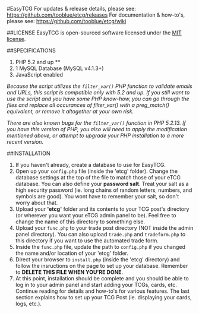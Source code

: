 #EasyTCG
For updates & release details, please see: https://github.com/tooblue/etcg/releases
For documentation & how-to's, please see: https://github.com/tooblue/etcg/wiki

##LICENSE
EasyTCG is open-sourced software licensed under the [MIT license](http://opensource.org/licenses/MIT).

##SPECIFICATIONS
1. PHP 5.2 and up **
2. 1 MySQL Database (MySQL v4.1.3+)
3. JavaScript enabled

*Because the script utilizes the `filter_var()` PHP function to validate emails and URLs, this script is compatible only with 5.2 and up. If you still want to use the script and you have some PHP know-how, you can go through the files and replace all occurances of filter_var() with a preg_match() equivalent, or remove it altogether at your own risk.*

*There are also known bugs for the `filter_var()` function in PHP 5.2.13. If you have this version of PHP, you also will need to apply the modification mentioned above, or attempt to upgrade your PHP installation to a more recent version.*

##INSTALLATION
1. If you haven't already, create a database to use for EasyTCG.
2. Open up your `config.php` file (inside the 'etcg' folder). Change the database settings at the top of the file to match those of your eTCG database. You can also define your **password salt**. Treat your salt as a high security password (ie. long chains of random letters, numbers, and symbols are good). You wont have to remember your salt, so don't worry about that.
3. Upload your **'etcg'** folder and its contents to your TCG post's directory (or wherever you want your eTCG admin panel to be). Feel free to change the name of this directory to something else.
4. Upload your `func.php` to your trade post directory (NOT inside the admin panel directory). You can also upload `trade.php` and `tradeform.php` to this directory if you want to use the automated trade form.
5. Inside the `func.php` file, update the path to `config.php` if you changed the name and/or location of your 'etcg' folder. 
6. Direct your browser to `install.php` (inside the 'etcg' directory) and follow the insructions on the page to set up your database. Remember to **DELETE THIS FILE WHEN YOU'RE DONE**.
7. At this point, installation should be complete and you should be able to log in to your admin panel and start adding your TCGs, cards, etc. Continue reading for details and how-to's for various features. The last section explains how to set up your TCG Post (ie. displaying your cards, logs, etc.).
